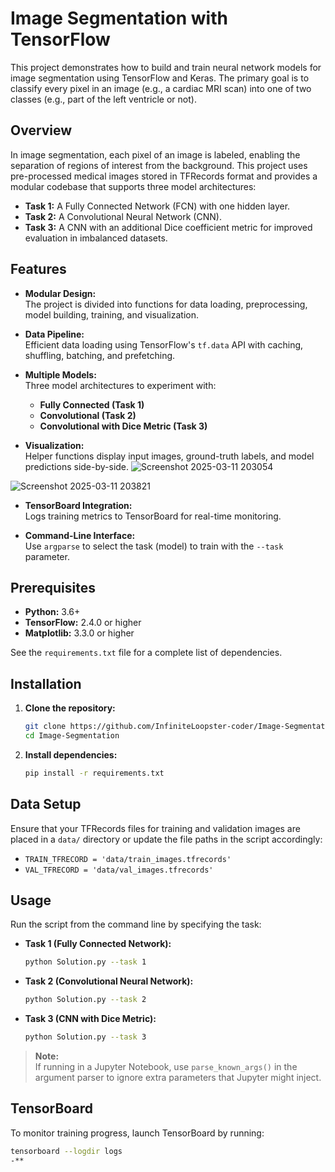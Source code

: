 # Image Segmentation with TensorFlow

This project demonstrates how to build and train neural network models for image segmentation using TensorFlow and Keras. The primary goal is to classify every pixel in an image (e.g., a cardiac MRI scan) into one of two classes (e.g., part of the left ventricle or not).

## Overview

In image segmentation, each pixel of an image is labeled, enabling the separation of regions of interest from the background. This project uses pre-processed medical images stored in TFRecords format and provides a modular codebase that supports three model architectures:

- **Task 1:** A Fully Connected Network (FCN) with one hidden layer.
- **Task 2:** A Convolutional Neural Network (CNN).
- **Task 3:** A CNN with an additional Dice coefficient metric for improved evaluation in imbalanced datasets.

## Features

- **Modular Design:**  
  The project is divided into functions for data loading, preprocessing, model building, training, and visualization.

- **Data Pipeline:**  
  Efficient data loading using TensorFlow's `tf.data` API with caching, shuffling, batching, and prefetching.

- **Multiple Models:**  
  Three model architectures to experiment with:
  - **Fully Connected (Task 1)**
  - **Convolutional (Task 2)**
  - **Convolutional with Dice Metric (Task 3)**

- **Visualization:**  
  Helper functions display input images, ground-truth labels, and model predictions side-by-side.
![Screenshot 2025-03-11 203054](https://github.com/user-attachments/assets/4336791b-fe2e-4e00-8f98-646405f6fba6)

![Screenshot 2025-03-11 203821](https://github.com/user-attachments/assets/22f6495e-8bff-4b1e-89bc-ab0f53a01019)


- **TensorBoard Integration:**  
  Logs training metrics to TensorBoard for real-time monitoring.

- **Command-Line Interface:**  
  Use `argparse` to select the task (model) to train with the `--task` parameter.

## Prerequisites

- **Python:** 3.6+
- **TensorFlow:** 2.4.0 or higher
- **Matplotlib:** 3.3.0 or higher

See the `requirements.txt` file for a complete list of dependencies.

## Installation

1. **Clone the repository:**

    ```bash
    git clone https://github.com/InfiniteLoopster-coder/Image-Segmentation.git
    cd Image-Segmentation
    ```

2. **Install dependencies:**

    ```bash
    pip install -r requirements.txt
    ```

## Data Setup

Ensure that your TFRecords files for training and validation images are placed in a `data/` directory or update the file paths in the script accordingly:

- `TRAIN_TFRECORD = 'data/train_images.tfrecords'`
- `VAL_TFRECORD = 'data/val_images.tfrecords'`

## Usage

Run the script from the command line by specifying the task:

- **Task 1 (Fully Connected Network):**

    ```bash
    python Solution.py --task 1
    ```

- **Task 2 (Convolutional Neural Network):**

    ```bash
    python Solution.py --task 2
    ```

- **Task 3 (CNN with Dice Metric):**

    ```bash
    python Solution.py --task 3
    ```

> **Note:**  
> If running in a Jupyter Notebook, use `parse_known_args()` in the argument parser to ignore extra parameters that Jupyter might inject.

## TensorBoard

To monitor training progress, launch TensorBoard by running:

```bash
tensorboard --logdir logs
-**
